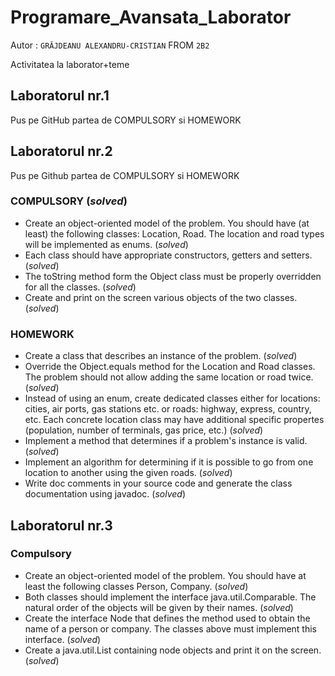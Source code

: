 # Programare_Avansata_Laborator

Autor : `GRĂJDEANU ALEXANDRU-CRISTIAN` FROM `2B2`

Activitatea la laborator+teme

## Laboratorul nr.1

Pus pe GitHub partea de COMPULSORY si HOMEWORK

## Laboratorul nr.2

Pus pe Github partea de COMPULSORY si HOMEWORK

### COMPULSORY (*solved*)

- Create an object-oriented model of the problem. You should have (at least) the following classes: Location, Road.
The location and road types will be implemented as enums. (*solved*)
- Each class should have appropriate constructors, getters and setters. (*solved*)
- The toString method form the Object class must be properly overridden for all the classes. (*solved*)
- Create and print on the screen various objects of the two classes. (*solved*)

### HOMEWORK

- Create a class that describes an instance of the problem. (*solved*)
- Override the Object.equals method for the Location and Road classes. The problem should not allow adding the same location or road twice. (*solved*)
- Instead of using an enum, create dedicated classes either for locations: cities, air ports, gas stations etc. or roads: highway, express, country, etc. Each concrete location class may have additional specific propertes (population, number of terminals, gas price, etc.) (*solved*)
- Implement a method that determines if a problem's instance is valid. (*solved*)
- Implement an algorithm for determining if it is possible to go from one location to another using the given roads. (*solved*)
- Write doc comments in your source code and generate the class documentation using javadoc. (*solved*)

## Laboratorul nr.3

### Compulsory

- Create an object-oriented model of the problem. You should have at least the following classes Person, Company. (*solved*)
- Both classes should implement the interface java.util.Comparable. The natural order of the objects will be given by their names. (*solved*)
- Create the interface Node that defines the method used to obtain the name of a person or company. The classes above must implement this interface. (*solved*)
- Create a java.util.List containing node objects and print it on the screen. (*solved*)
